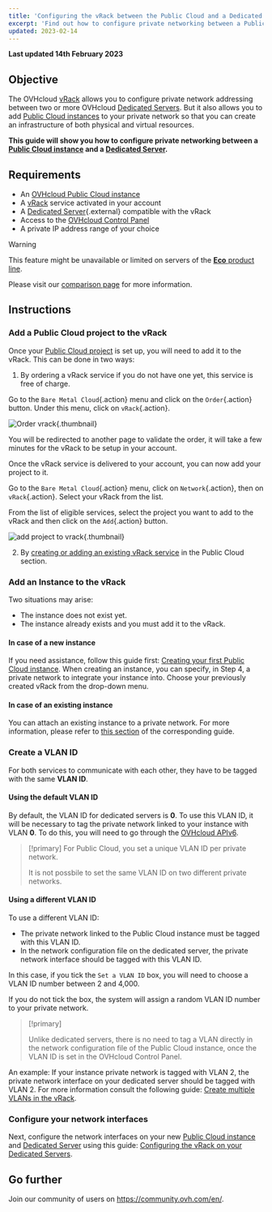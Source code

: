 ```yaml
---
title: 'Configuring the vRack between the Public Cloud and a Dedicated Server'
excerpt: 'Find out how to configure private networking between a Public Cloud instance and a Dedicated Server'
updated: 2023-02-14
---
```


**Last updated 14th February 2023**

## Objective

The OVHcloud [vRack](https://www.ovh.com.au/solutions/vrack/) allows you to configure private network addressing between two or more OVHcloud [Dedicated Servers](https://www.ovhcloud.com/en-au/bare-metal/). But it also allows you to add [Public Cloud instances](https://www.ovhcloud.com/en-au/public-cloud/) to your private network so that you can create an infrastructure of both physical and virtual resources.

**This guide will show you how to configure private networking between a [Public Cloud instance](/pages/platform/public-cloud/public-cloud-first-steps#create-instance) and a [Dedicated Server](https://www.ovhcloud.com/en-au/bare-metal/).**


## Requirements

- An [OVHcloud Public Cloud instance](/pages/platform/public-cloud/public-cloud-first-steps)
- A [vRack](https://www.ovh.com.au/solutions/vrack/) service activated in your account
- A [Dedicated Server](https://www.ovhcloud.com/en-au/bare-metal/){.external} compatible with the vRack
- Access to the [OVHcloud Control Panel](https://ca.ovh.com/auth/?action=gotomanager&from=https://www.ovh.com.au/&ovhSubsidiary=au)
- A private IP address range of your choice

> [!warning]
> This feature might be unavailable or limited on servers of the [**Eco** product line](https://eco.ovhcloud.com/en-au/about/).
>
> Please visit our [comparison page](https://eco.ovhcloud.com/en-au/compare/) for more information.

## Instructions

### Add a Public Cloud project to the vRack

Once your [Public Cloud project](/pages/platform/public-cloud/create_a_public_cloud_project) is set up, you will need to add it to the vRack. This can be done in two ways:

1. By ordering a vRack service if you do not have one yet, this service is free of charge. 

Go to the `Bare Metal Cloud`{.action} menu and click on the `Order`{.action} button. Under this menu, click on `vRack`{.action}.

![Order vrack](images/orderingvrack.png){.thumbnail}

You will be redirected to another page to validate the order, it will take a few minutes for the vRack to be setup in your account.

Once the vRack service is delivered to your account, you can now add your project to it.

Go to the `Bare Metal Cloud`{.action} menu, click on `Network`{.action}, then on `vRack`{.action}. Select your vRack from the list.


From the list of eligible services, select the project you want to add to the vRack and then click on the `Add`{.action} button.

![add project to vrack](images/addprojectvrack.png){.thumbnail}

<ol start="2">
  <li>By <a href="/pages/platform/network-services/getting-started-07-creating-vrack#instructions_1">creating or adding an existing vRack service</a> in the Public Cloud section.</li>
</ol>


### Add an Instance to the vRack 

Two situations may arise:

- The instance does not exist yet.
- The instance already exists and you must add it to the vRack.

#### In case of a new instance

If you need assistance, follow this guide first: [Creating your first Public Cloud instance](/pages/platform/public-cloud/public-cloud-first-steps#create-instance). When creating an instance, you can specify, in Step 4, a private network to integrate your instance into. Choose your previously created vRack from the drop-down menu.

#### In case of an existing instance

You can attach an existing instance to a private network. For more information, please refer to [this section](/pages/platform/network-services/getting-started-07-creating-vrack#cases-of-an-already-existing-instance_2) of the corresponding guide.

### Create a VLAN ID

For both services to communicate with each other, they have to be tagged with the same **VLAN ID**. 

#### Using the default VLAN ID

By default, the VLAN ID for dedicated servers is **0**. To use this VLAN ID, it will be necessary to tag the private network linked to your instance with VLAN **0**. To do this, you will need to go through the [OVHcloud APIv6](/pages/platform/network-services/getting-started-08-creating-vrack-with-api#step-3-creating-a-vlan-in-the-vrack_1).


> [!primary]
> For Public Cloud, you set a unique VLAN ID per private network.
> 
> It is not possbile to set the same VLAN ID on two different private networks.

#### Using a different VLAN ID

To use a different VLAN ID:

- The private network linked to the Public Cloud instance must be tagged with this VLAN ID.
- In the network configuration file on the dedicated server, the private network interface should be tagged with this VLAN ID.

In this case, if you tick the `Set a VLAN ID` box, you will need to choose a VLAN ID number between 2 and 4,000.

If you do not tick the box, the system will assign a random VLAN ID number to your private network.

> [!primary]
> 
> Unlike dedicated servers, there is no need to tag a VLAN directly in the network configuration file of the Public Cloud instance, once the VLAN ID is set in the OVHcloud Control Panel.
>

An example: If your instance private network is tagged with VLAN 2, the private network interface on your dedicated server should be tagged with VLAN 2. For more information consult the following guide: [Create multiple VLANs in the vRack](/pages/cloud/dedicated/creating-multiple-vlans-in-a-vrack).

### Configure your network interfaces

Next, configure the network interfaces on your new [Public Cloud instance](https://www.ovhcloud.com/en-au/public-cloud/) and [Dedicated Server](https://www.ovhcloud.com/en-au/bare-metal/) using this guide: [Configuring the vRack on your Dedicated Servers](/pages/cloud/dedicated/vrack_configuring_on_dedicated_server).

## Go further

Join our community of users on <https://community.ovh.com/en/>.
